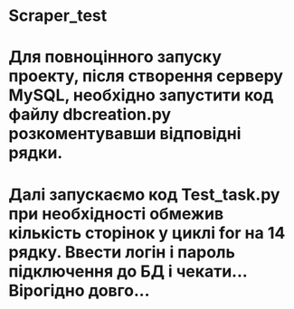 # Scraper_test
# Для повноцінного запуску проекту, після створення серверу MySQL, необхідно запустити код файлу dbcreation.py розкоментувавши відповідні рядки.
# Далі запускаємо код Test_task.py при необхідності обмежив кількість сторінок у циклі for на 14 рядку. Ввести логін і пароль підключення до БД і чекати... Вірогідно довго...

